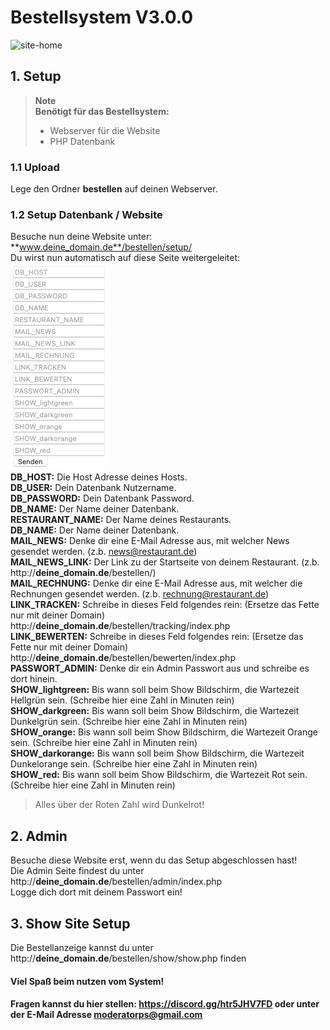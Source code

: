 # Bestellsystem V3.0.0

![site-home](https://user-images.githubusercontent.com/26382876/225888162-ec5a5d3a-80c0-403b-9d44-6430c618b179.png)

## 1. Setup
> **Note**<br>
> **Benötigt für das Bestellsystem:**
> - Webserver für die Website<br>
> - PHP Datenbank
### 1.1 Upload
Lege den Ordner **bestellen** auf deinen Webserver.
### 1.2 Setup Datenbank / Website
Besuche nun deine Website unter:<br>
**www.deine_domain.de**/bestellen/setup/<br>
Du wirst nun automatisch auf diese Seite weitergeleitet:<br>
![alt text](setup_1.png)<br>
**DB_HOST:** Die Host Adresse deines Hosts.<br>
**DB_USER:** Dein Datenbank Nutzername.<br>
**DB_PASSWORD:** Dein Datenbank Password.<br>
**DB_NAME:** Der Name deiner Datenbank.<br>
**RESTAURANT_NAME:** Der Name deines Restaurants.<br>
**DB_NAME:** Der Name deiner Datenbank.<br>
**MAIL_NEWS:** Denke dir eine E-Mail Adresse aus, mit welcher News gesendet werden. (z.b. news@restaurant.de)<br>
**MAIL_NEWS_LINK:** Der Link zu der Startseite von deinem Restaurant. (z.b. http://**deine_domain.de**/bestellen/)<br>
**MAIL_RECHNUNG:** Denke dir eine E-Mail Adresse aus, mit welcher die Rechnungen gesendet werden. (z.b. rechnung@restaurant.de)<br>
**LINK_TRACKEN:** Schreibe in dieses Feld folgendes rein: (Ersetze das Fette nur mit deiner Domain) http://**deine_domain.de**/bestellen/tracking/index.php<br>
**LINK_BEWERTEN:** Schreibe in dieses Feld folgendes rein: (Ersetze das Fette nur mit deiner Domain) http://**deine_domain.de**/bestellen/bewerten/index.php<br>
**PASSWORT_ADMIN:** Denke dir ein Admin Passwort aus und schreibe es dort hinein.<br>
**SHOW_lightgreen:** Bis wann soll beim Show Bildschirm, die Wartezeit Hellgrün sein. (Schreibe hier eine Zahl in Minuten rein)<br>
**SHOW_darkgreen:** Bis wann soll beim Show Bildschirm, die Wartezeit Dunkelgrün sein. (Schreibe hier eine Zahl in Minuten rein)<br>
**SHOW_orange:** Bis wann soll beim Show Bildschirm, die Wartezeit Orange sein. (Schreibe hier eine Zahl in Minuten rein)<br>
**SHOW_darkorange:** Bis wann soll beim Show Bildschirm, die Wartezeit Dunkelorange sein. (Schreibe hier eine Zahl in Minuten rein)<br>
**SHOW_red:** Bis wann soll beim Show Bildschirm, die Wartezeit Rot sein. (Schreibe hier eine Zahl in Minuten rein)
> Alles über der Roten Zahl wird Dunkelrot!
## 2. Admin
Besuche diese Website erst, wenn du das Setup abgeschlossen hast!<br>
Die Admin Seite findest du unter http://**deine_domain.de**/bestellen/admin/index.php<br>
Logge dich dort mit deinem Passwort ein!<br>
## 3. Show Site Setup
Die Bestellanzeige kannst du unter http://**deine_domain.de**/bestellen/show/show.php finden<br>
#### Viel Spaß beim nutzen vom System!
#### Fragen kannst du hier stellen: https://discord.gg/htr5JHV7FD oder unter der E-Mail Adresse moderatorps@gmail.com